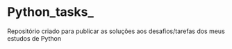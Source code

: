 # Python_tasks_
 Repositório criado para publicar as soluções aos desafios/tarefas dos meus estudos de  Python
